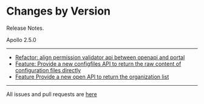 Changes by Version
==================
Release Notes.

Apollo 2.5.0

------------------
* [Refactor: align permission validator api between openapi and portal](https://github.com/apolloconfig/apollo/pull/5337)
* [Feature: Provide a new configfiles API to return the raw content of configuration files directly](https://github.com/apolloconfig/apollo/pull/5336)
* [Feature Provide a new open APl to return the organization list](https://github.com/apolloconfig/apollo/pull/5365)

------------------
All issues and pull requests are [here](https://github.com/apolloconfig/apollo/milestone/16?closed=1)
